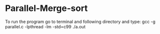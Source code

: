 # Parallel-Merge-sort

To run the program go to terminal and following directory and type:
gcc -g parallel.c -lpthread -lm -std=c99
./a.out

